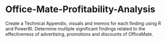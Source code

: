# Office-Mate-Profitability-Analysis
Create a Technical Appendix, visuals and memos for each finding using R and PowerBI. Determine multiple significant findings related to the effectiveness of advertising, promotions and discounts of OfficeMate.

